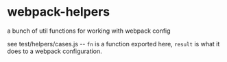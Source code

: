 # webpack-helpers

a bunch of util functions for working with webpack config

see test/helpers/cases.js -- `fn` is a function exported here, `result` is what it does to a webpack configuration.

